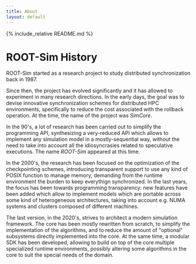 ```yaml
---
title: About
layout: default
---
```


{% include_relative README.md %}

# ROOT-Sim History

ROOT-Sim started as a research project to study distributed synchronization back in 1987.

Since then, the project has evolved significantly and it has allowed to experiment in many research directions. In the early days, the goal was to devise innovative synchronization schemes for distributed HPC environments, specifically to reduce the cost associated with the rollback operation. At the time, the name of the project was _SimCore_.

In the 90's, a lot of research has been carried out to simplify the programming API, synthesizing a very-reduced API which allows to implement any simulation model in a mostly-sequential way, without the need to take into account all the idiosyncrasies related to speculative executions. The name _ROOT-Sim_ appeared at this time.

In the 2000's, the research has been focused on the optimization of the checkpointing schemes, introducing transparent support to use any kind of POSIX function to manage memory, demanding from the runtime environment the burden to keep everythign synchronized. In the last years, the focus has been towards programming transparency: new features have been added which allow to implement models which are portable across some kind of heterogeneous architectures, taking into account e.g. NUMA systems and clusters composed of different machines.

The last version, in the 2020's, strives to architect a modern simulation framework. The core has been mostly rewritten from scratch, to simplify the implementation of the algorithms, and to reduce the amount of "optional" subsystems directly implemented into the core. At the same time, a modular SDK has been developed, allowing to build on top of the core multiple specialized runtime environments, possibly altering some algorithms in the core to suit the special needs of the domain.